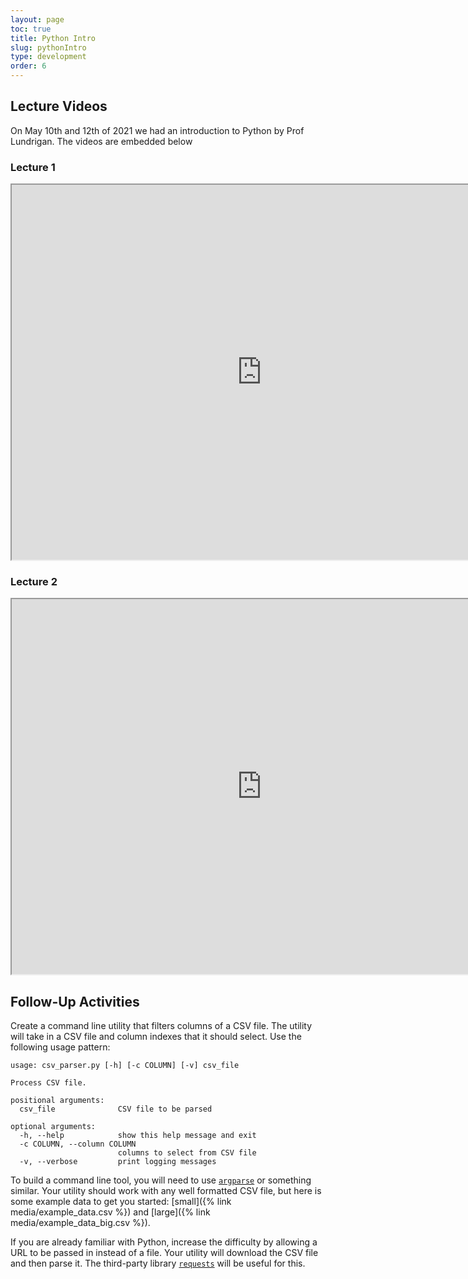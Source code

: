 ```yaml
---
layout: page
toc: true
title: Python Intro
slug: pythonIntro
type: development
order: 6
---
```


## Lecture Videos
On May 10th and 12th of 2021 we had an introduction to Python by Prof Lundrigan. The videos are embedded below


### Lecture 1
<iframe width="800" height="600" src="https://www.youtube.com/embed/KuD3mJxcwnk"> </iframe> 



### Lecture 2
<iframe width="800" height="600" src="https://www.youtube.com/embed/sq0_nicEFH8"> </iframe> 




## Follow-Up Activities

Create a command line utility that filters columns of a CSV file. The utility will take in a CSV file and column indexes that it should select. Use the following usage pattern:

```
usage: csv_parser.py [-h] [-c COLUMN] [-v] csv_file

Process CSV file.

positional arguments:
  csv_file              CSV file to be parsed

optional arguments:
  -h, --help            show this help message and exit
  -c COLUMN, --column COLUMN
                        columns to select from CSV file
  -v, --verbose         print logging messages
```


To build a command line tool, you will need to use [`argparse`](https://docs.python.org/3/library/argparse.html) or something similar. Your utility should work with any well formatted CSV file, but here is some example data to get you started: [small]({% link media/example_data.csv %}) and [large]({% link media/example_data_big.csv %}).

If you are already familiar with Python, increase the difficulty by allowing a URL to be passed in instead of a file. Your utility will download the CSV file and then parse it. The third-party library [`requests`](https://docs.python-requests.org/en/master/) will be useful for this.